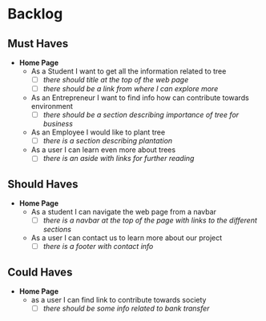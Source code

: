 # Backlog

## Must Haves

- **Home Page**
  - As a Student I want to get all the information related to tree
    - [ ] _there should  title at the top of the web page_
    - [ ] _there should be a link from where I can explore more_
  - As an Entrepreneur I want to find info how can contribute towards environment
    - [ ] _there should be a section  describing importance of tree for  business_

  - As an Employee I would like to plant tree
    - [ ] _there is a section describing plantation_
  - As a user I can learn even more about trees
    - [ ] _there is an aside with links for further reading_

## Should Haves

- **Home Page**
  - As a student I can navigate the web page from a navbar
    - [ ] _there is a navbar at the top of the page with links to the different
          sections_
  - As a user I can contact us to learn more about our project
    - [ ] _there is a footer with contact info_

## Could Haves

- **Home Page**
  - as a user I can find link to contribute towards society
    - [ ] _there should be some info related to bank transfer_
